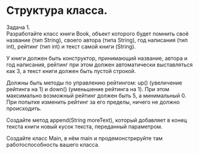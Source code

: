 # Структура класса.  
Задача 1.  
Разработайте класс книги Book, объект которого будет помнить своё название (тип String), своего автора (типа String), год написания (тип int), рейтинг (тип int) и текст самой книги (String).

У книги должен быть конструктор, принимающий название, автора и год написания, рейтинг при этом должен автоматически выставляться как 3, а текст книги должен быть пустой строкой.

Должны быть методы по управлению рейтингом: up() (увеличение рейтинга на 1) и down() (уменьшение рейтинга на 1). При этом максимально возможный рейтинг должен быть 5, а минимальный 0. При попытке изменить рейтинг за его пределы, ничего не должно происходить.

Создайте метод append(String moreText), который добавляет в конец текста книги новый кусок текста, переданный параметром.

Создайте класс Main, в нём main и продемонстрируйте там работоспособность вашего класса.
